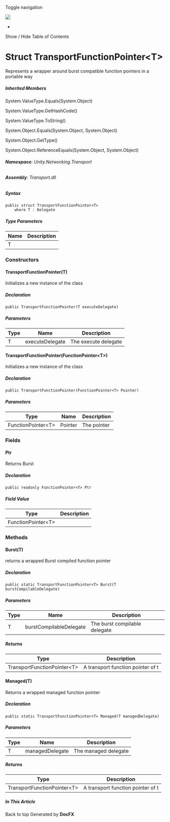 <div id="wrapper">

<div>

<div class="container">

<div class="navbar-header">

Toggle navigation

<img src="../logo.svg" id="logo" class="svg" />

</div>

<div id="navbar" class="collapse navbar-collapse">

<div class="form-group">

</div>

</div>

</div>

<div class="subnav navbar navbar-default">

<div id="breadcrumb" class="container hide-when-search">

-   

</div>

</div>

</div>

<div class="container body-content hide-when-search" role="main">

<div class="sidenav hide-when-search">

Show / Hide Table of Contents

<div id="sidetoggle" class="sidetoggle collapse">

<div id="sidetoc">

</div>

</div>

</div>

<div class="article row grid-right">

<div class="col-md-10">

# Struct TransportFunctionPointer\<T\>

<div class="markdown level0 summary">

Represents a wrapper around burst compatible function pointers in a
portable way

</div>

<div class="markdown level0 conceptual">

</div>

<div class="inheritedMembers">

##### Inherited Members

<div>

System.ValueType.Equals(System.Object)

</div>

<div>

System.ValueType.GetHashCode()

</div>

<div>

System.ValueType.ToString()

</div>

<div>

System.Object.Equals(System.Object, System.Object)

</div>

<div>

System.Object.GetType()

</div>

<div>

System.Object.ReferenceEquals(System.Object, System.Object)

</div>

</div>

###### **Namespace**: Unity.Networking.Transport

###### **Assembly**: Transport.dll

##### Syntax

<div class="codewrapper">

``` lang-csharp
public struct TransportFunctionPointer<T>
    where T : Delegate
```

</div>

##### Type Parameters

| Name | Description |
|------|-------------|
| T    |             |

### Constructors

#### TransportFunctionPointer(T)

<div class="markdown level1 summary">

Initializes a new instance of the class

</div>

<div class="markdown level1 conceptual">

</div>

##### Declaration

<div class="codewrapper">

``` lang-csharp
public TransportFunctionPointer(T executeDelegate)
```

</div>

##### Parameters

| Type | Name            | Description          |
|------|-----------------|----------------------|
| T    | executeDelegate | The execute delegate |

#### TransportFunctionPointer(FunctionPointer\<T\>)

<div class="markdown level1 summary">

Initializes a new instance of the class

</div>

<div class="markdown level1 conceptual">

</div>

##### Declaration

<div class="codewrapper">

``` lang-csharp
public TransportFunctionPointer(FunctionPointer<T> Pointer)
```

</div>

##### Parameters

| Type                 | Name    | Description |
|----------------------|---------|-------------|
| FunctionPointer\<T\> | Pointer | The pointer |

### Fields

#### Ptr

<div class="markdown level1 summary">

Returns Burst

</div>

<div class="markdown level1 conceptual">

</div>

##### Declaration

<div class="codewrapper">

``` lang-csharp
public readonly FunctionPointer<T> Ptr
```

</div>

##### Field Value

| Type                 | Description |
|----------------------|-------------|
| FunctionPointer\<T\> |             |

### Methods

#### Burst(T)

<div class="markdown level1 summary">

returns a wrapped Burst compiled function pointer

</div>

<div class="markdown level1 conceptual">

</div>

##### Declaration

<div class="codewrapper">

``` lang-csharp
public static TransportFunctionPointer<T> Burst(T burstCompilableDelegate)
```

</div>

##### Parameters

| Type | Name                    | Description                   |
|------|-------------------------|-------------------------------|
| T    | burstCompilableDelegate | The burst compilable delegate |

##### Returns

| Type                          | Description                       |
|-------------------------------|-----------------------------------|
| TransportFunctionPointer\<T\> | A transport function pointer of t |

#### Managed(T)

<div class="markdown level1 summary">

Returns a wrapped managed function pointer

</div>

<div class="markdown level1 conceptual">

</div>

##### Declaration

<div class="codewrapper">

``` lang-csharp
public static TransportFunctionPointer<T> Managed(T managedDelegate)
```

</div>

##### Parameters

| Type | Name            | Description          |
|------|-----------------|----------------------|
| T    | managedDelegate | The managed delegate |

##### Returns

| Type                          | Description                       |
|-------------------------------|-----------------------------------|
| TransportFunctionPointer\<T\> | A transport function pointer of t |

</div>

<div class="hidden-sm col-md-2" role="complementary">

<div class="sideaffix">

<div class="contribution">

</div>

##### In This Article

<div>

</div>

</div>

</div>

</div>

</div>

<div class="grad-bottom">

</div>

<div class="footer">

<div class="container">

Back to top Generated by **DocFX**

</div>

</div>

</div>
